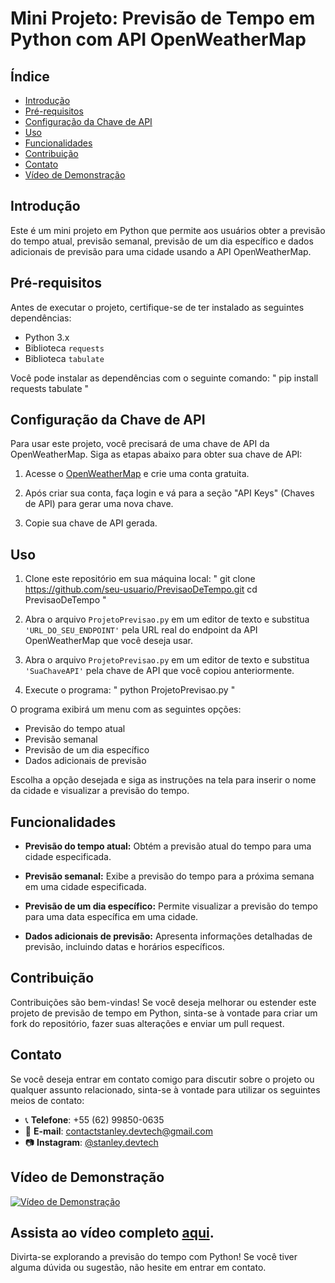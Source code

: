 # Mini Projeto: Previsão de Tempo em Python com API OpenWeatherMap

## Índice

- [Introdução](#introdução)
- [Pré-requisitos](#pré-requisitos)
- [Configuração da Chave de API](#configuração-da-chave-de-api)
- [Uso](#uso)
- [Funcionalidades](#funcionalidades)
- [Contribuição](#contribuição)
- [Contato](#contato)
- [Vídeo de Demonstração](#Vídeo)

## Introdução

Este é um mini projeto em Python que permite aos usuários obter a previsão do tempo atual, previsão semanal, previsão de um dia específico e dados adicionais de previsão para uma cidade usando a API OpenWeatherMap.

## Pré-requisitos

Antes de executar o projeto, certifique-se de ter instalado as seguintes dependências:

- Python 3.x
- Biblioteca `requests`
- Biblioteca `tabulate`

Você pode instalar as dependências com o seguinte comando: " pip install requests tabulate "


## Configuração da Chave de API

Para usar este projeto, você precisará de uma chave de API da OpenWeatherMap. Siga as etapas abaixo para obter sua chave de API:

1. Acesse o [OpenWeatherMap](https://openweathermap.org/) e crie uma conta gratuita.

2. Após criar sua conta, faça login e vá para a seção "API Keys" (Chaves de API) para gerar uma nova chave.

3. Copie sua chave de API gerada.

## Uso

1. Clone este repositório em sua máquina local: " git clone https://github.com/seu-usuario/PrevisaoDeTempo.git
cd PrevisaoDeTempo "

2. Abra o arquivo `ProjetoPrevisao.py` em um editor de texto e substitua `'URL_DO_SEU_ENDPOINT'` pela URL real do endpoint da API OpenWeatherMap que você deseja usar.

3. Abra o arquivo `ProjetoPrevisao.py` em um editor de texto e substitua `'SuaChaveAPI'` pela chave de API que você copiou anteriormente.

4. Execute o programa: " python ProjetoPrevisao.py "


O programa exibirá um menu com as seguintes opções:

- Previsão do tempo atual
- Previsão semanal
- Previsão de um dia específico
- Dados adicionais de previsão

Escolha a opção desejada e siga as instruções na tela para inserir o nome da cidade e visualizar a previsão do tempo.

## Funcionalidades

- **Previsão do tempo atual:** Obtém a previsão atual do tempo para uma cidade especificada.

- **Previsão semanal:** Exibe a previsão do tempo para a próxima semana em uma cidade especificada.

- **Previsão de um dia específico:** Permite visualizar a previsão do tempo para uma data específica em uma cidade.

- **Dados adicionais de previsão:** Apresenta informações detalhadas de previsão, incluindo datas e horários específicos.

## Contribuição

Contribuições são bem-vindas! Se você deseja melhorar ou estender este projeto de previsão de tempo em Python, sinta-se à vontade para criar um fork do repositório, fazer suas alterações e enviar um pull request.

## Contato

Se você deseja entrar em contato comigo para discutir sobre o projeto ou qualquer assunto relacionado, sinta-se à vontade para utilizar os seguintes meios de contato:

- 📞 **Telefone**: +55 (62) 99850-0635
- 📧 **E-mail**: contactstanley.devtech@gmail.com
- 📷 **Instagram**: [@stanley.devtech](https://www.instagram.com/stanley.devtech/)

## Vídeo de Demonstração

[![Vídeo de Demonstração](https://img.youtube.com/vi/g7S1WvES0GQ/maxresdefault.jpg)](https://www.youtube.com/watch?v=g7S1WvES0GQ)

Assista ao vídeo completo [aqui](https://www.youtube.com/watch?v=g7S1WvES0GQ).
---

Divirta-se explorando a previsão do tempo com Python! Se você tiver alguma dúvida ou sugestão, não hesite em entrar em contato.




